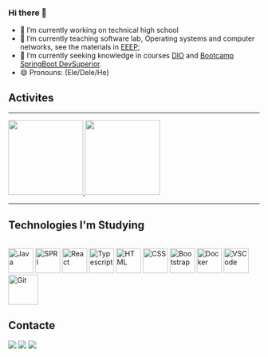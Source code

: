 ### Hi there 👋

- 🔭 I’m currently working on technical high school 
- 🌱 I’m currently teaching software lab, Operating systems and computer networks, see the materials in [EEEP](https://aulas.jocile.com/);
- 🤔 I’m currently seeking knowledge in courses [DIO](https://www.dio.me/) and [Bootcamp SpringBoot DevSuperior](https://github.com/jocile/dscatalog).
- 😄 Pronouns: (Ele/Dele/He)

## Activites

---
<div align="justify">
  <a href="https://github.com/jocile">
  <img height="150cm" src="https://github-readme-stats.vercel.app/api?username=jocile&show_icons=true&include_all_commits=true&count_private=true"/>
  <img height="150cm" src="https://github-readme-stats.vercel.app/api/top-langs/?username=jocile&layout=compact&langs_count=7"/>
  </a>
  
</div>

---

## Technologies I'm Studying  
  
<div style="display: inline_block"><br>
<img alt="Java" height="50" width="50" src="https://cdn.jsdelivr.net/gh/devicons/devicon/icons/java/java-original-wordmark.svg" />
<img alt="SPRI" height="50" width="50" src="https://cdn.jsdelivr.net/gh/devicons/devicon/icons/spring/spring-original-wordmark.svg" />
<img alt="React" height="50" width="50" src="https://cdn.jsdelivr.net/gh/devicons/devicon/icons/react/react-original-wordmark.svg" />
<img alt="Typescript" height="50" width="50" src="https://cdn.jsdelivr.net/gh/devicons/devicon/icons/typescript/typescript-original.svg" />
<img alt="HTML" height="50" width="50" src="https://cdn.jsdelivr.net/gh/devicons/devicon/icons/html5/html5-plain-wordmark.svg" />
<img alt="CSS" height="50" width="50" src="https://cdn.jsdelivr.net/gh/devicons/devicon/icons/css3/css3-plain-wordmark.svg" /> 
<img alt="Bootstrap" height="50" width="50" src="https://cdn.jsdelivr.net/gh/devicons/devicon/icons/bootstrap/bootstrap-original-wordmark.svg" />
<img alt="Docker" height="50" width="50" src="https://cdn.jsdelivr.net/gh/devicons/devicon/icons/docker/docker-original-wordmark.svg" />
<img alt="VSCode" height="50" width="50" src="https://cdn.jsdelivr.net/gh/devicons/devicon/icons/vscode/vscode-original-wordmark.svg" />
<img alt="Git" height="60" width="60" src="https://cdn.jsdelivr.net/gh/devicons/devicon/icons/git/git-original-wordmark.svg" />
  
</div>


## Contacte

<div>
  <a href="https://www.youtube.com/channel/UC4YYb0PmbcHJJgEX-fkoutg" target="_blank"><img src="https://img.shields.io/badge/YouTube-FF0000?style=for-the-badge&logo=youtube&logoColor=white" target="_blank"></a>
  <a href="https://www.instagram.com/jocileserra" target="_blank"><img src="https://img.shields.io/badge/-Instagram-%23E4405F?style=for-the-badge&logo=instagram&logoColor=white" target="_blank"></a>
  <a href="https://www.linkedin.com/in/jocil%C3%A9-serra-56298838" target="_blank"><img src="https://img.shields.io/badge/-LinkedIn-%230077B5?style=for-the-badge&logo=linkedin&logoColor=white" target="_blank"></a> 
</div>
